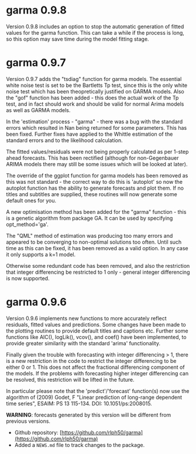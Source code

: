 # garma 0.9.8

Version 0.9.8 includes an option to stop the automatic generation of fitted values for the garma function. This can take a while if the process is long,
so this option may save time during the model fitting stage.

# garma 0.9.7

Version 0.9.7 adds the "tsdiag" function for garma models. The essential white noise test is set to be the Bartletts Tp test,
since this is the only white noise test which has been theopretically justified on GARMA models. Also the "gof" function has
been added - this does the actual work of the Tp test, and in fact should work and should be valid for normal Arima models
as well as GARMA models.

In the 'estimation' process - "garma" - there was a bug with the standard errors which resulted in Nan being returned for some parameters. This has been fixed.
Further fixes have applied to the Whittle estimation of the standard errors and to the likelihood calculation.

The fitted values/residuals were not being properly calculated as per 1-step ahead forecasts. This has been rectified
(although for non-Gegenbauer ARIMA models there may still be some issues which will be looked at later).

The override of the ggplot function for garma models has been removed as this was not standard - the correct way to do this
is 'autoplot' so now the autoplot function has the ability to generate forecasts and plot them. If no titles and 
subtitles are supplied, these routines will now generate some default ones for you.

A new optimisation method has been added for the "garma" function - this is a genetic algorithm from package GA.
It can be used by specifying opt_method='ga'.

The "QML" method of estimation was producing too many errors and appeared to be converging to non-optimal solutions too often.
Until such time as this can be fixed, it has been removed as a valid option. In any case it only supports a k=1 model.

Otherwise some redundant code has been removed, and also the restriction that integer differencing be restricted to 1 
only - general integer differencing is now supported.

# garma 0.9.6

Version 0.9.6 implements new functions to more accurately reflect residuals, fitted values and predictions. 
Some changes have been made to the plotting routines to provide default titles and captions etc. 
Further some functions like AIC(), logLik(), vcov(), and coef() have been implemented, to provide 
greater similarity with the standard 'arima' functionality.

Finally given the trouble with forecasting with integer differencing > 1, there is a new restriction in the code to restrict
the integer differencing to be either 0 or 1. This does not affect the fractional differencing component of the models. 
If the problems with forecasting higher integer differencing can be resolved, this restriction will be lifted in the future.

In particular please note that the 'predict'/'forecast' function(s) now use the algorithm of (2009) Godet, F
"Linear prediction of long-range dependent time series", ESAIM: PS 13 115-134. DOI: 10.1051/ps:2008015.

**WARNING**: forecasts generated by this version will be different from previous versions.

* Github repository: [https://github.com/rlph50/garma](https://github.com/rlph50/garma)
* Added a `NEWS.md` file to track changes to the package.
